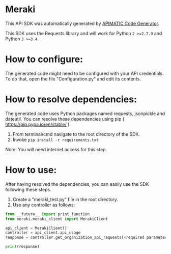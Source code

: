 Meraki
=================
This API SDK was automatically generated by [APIMATIC Code Generator](https://apimatic.io/).

This SDK uses the Requests library and will work for Python ```2 >=2.7.9``` and Python ```3 >=3.4```.

How to configure:
=================
The generated code might need to be configured with your API credentials. 
To do that, open the file "Configuration.py" and edit its contents.

How to resolve dependencies: 
===========================
The generated code uses Python packages named requests, jsonpickle and dateutil.
You can resolve these dependencies using pip ( https://pip.pypa.io/en/stable/ ).

  1. From terminal/cmd navigate to the root directory of the SDK.
  2. Invoke ```pip install -r requirements.txt```

Note: You will need internet access for this step.

How to use:
===========
After having resolved the dependencies, you can easily use the SDK following these steps.

  1. Create a "meraki_test.py" file in the root directory.
  2. Use any controller as follows:
```python
from __future__ import print_function
from meraki.meraki_client import MerakiClient

api_client = MerakiClient()
controller = api_client.api_usage
response = controller.get_organization_api_requests(<required parameters if any>)

print(response)
```